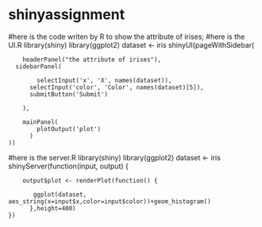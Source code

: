 # shinyassignment
#here is the code writen by R to show the attribute of irises;
#here is the UI.R
library(shiny)
library(ggplot2)
dataset <- iris
  shinyUI(pageWithSidebar(
    
        headerPanel("the attribute of irises"),
      sidebarPanel(
          
            selectInput('x', 'X', names(dataset)),
          selectInput('color', 'Color', names(dataset)[5]),
          submitButton('Submit')

        ),
      
        mainPanel(
            plotOutput('plot')
          )
    ))

#here is the server.R
library(shiny)
library(ggplot2)
dataset <- iris
  shinyServer(function(input, output) {
   
        output$plot <- renderPlot(function() {
            
           ggplot(dataset, aes_string(x=input$x,color=input$color))+geom_histogram()   
          },height=400)
    })
